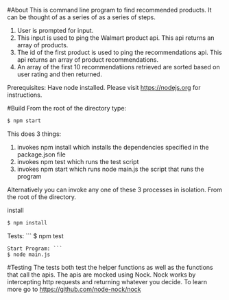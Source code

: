 #About
  This is command line program to find recommended products. It can be thought of as a series of as a series of steps.
  1. User is prompted for input.
  2. This input is used to ping the Walmart product api. This api returns an array of products.
  3. The id of the first product is used to ping the recommendations api. This api returns an array of product recommendations.
  4. An array of the first 10 recommendatiions retrieved are sorted based on user rating and then returned. 

Prerequisites: Have node installed. Please visit https://nodejs.org for instructions.


#Build
 From the root of the directory type: 
```sh
$ npm start
```
  This does 3 things:
  1. invokes npm install which installs the dependencies specified in the package.json file
  2. invokes npm test which runs the test script
  3. invokes npm start which runs node main.js the script that runs the program

Alternatively you can invoke any one of these 3 processes in isolation. From the root of the directory.

install
 ```sh
$ npm install
```
Tests: ```
$ npm test
```
Start Program: ```
$ node main.js
```

#Testing
The tests both test the helper functions as well as the functions that call the apis. The apis are mocked using Nock. Nock works by intercepting http requests and returning whatever you decide. To learn more go to https://github.com/node-nock/nock